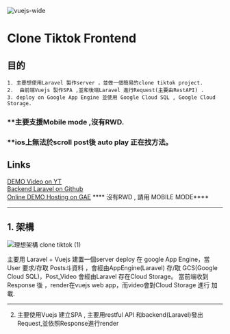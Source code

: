 ![vuejs-wide](https://user-images.githubusercontent.com/8532735/97205758-d5b70d00-17f2-11eb-860f-ebe2f5f46641.png)

# Clone Tiktok Frontend
  
## 目的
    1. 主要想使用Laravel 製作server ，並做一個簡易的clone tiktok project.
    2.  由前端Vuejs 製作SPA ,並和後端Laravel 進行Request(主要由RestAPI) .
    3. deploy on Google App Engine 並使用 Google Cloud SQL , Google Cloud Storage.

### **主要支援Mobile mode ,沒有RWD.
### **ios上無法於scroll post後 auto play 正在找方法。
    
   ## Links
[ DEMO Video on YT](https://youtu.be/wb_pEa6ka9Y)   
[ Backend Laravel on Github](https://github.com/SyunSie/cloneTiktok_back)   
[  Online DEMO Hosting on GAE](https://practice-clonetiktok.df.r.appspot.com/#/) **** 沒有RWD , 請用 MOBILE MODE****
   <hr>
   
  ## 1. 架構
![理想架構 clone tiktok (1)](https://user-images.githubusercontent.com/8532735/97197596-ccc13e00-17e8-11eb-9baf-4168eac9dfee.jpg)
    
主要用 Laravel + Vuejs 建置一個server deploy 在 google App Engine，當User 要求/存取 Posts斗資料 ，會經由AppEngine(Laravel) 存/取 GCS(Google Cloud SQL)，Post_Video 會經由Laravel 存在Cloud Storage。
當前端收到Response 後 ，render在vuejs web app，而video會對Cloud Storage 進行 加載.
  
  <hr>
    
    
    
    

2. 主要使用Vuejs 建立SPA , 主要用restful API 和backend(Laravel)發出Request,並依照Response進行render

    
